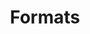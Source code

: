---
layout: post
title: Formats
excerpt: "Guides related to how you format and markup your content."
categories: browse
tags: [Writing and structure,Sub,Formats]
primary_tag: Writing and structure
secondary_tag: Formats
comments: false
share: true
identifier: writing-and-structure

---